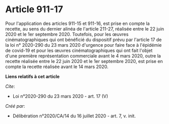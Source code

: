 # Article 911-17

Pour l'application des articles 911-15 et 911-16, est prise en compte la recette, au sens du dernier alinéa de l'article
211-27, réalisée entre le 22 juin 2020 et le 1er septembre 2020. Toutefois, pour les œuvres cinématographiques qui ont
bénéficié du dispositif prévu par l'article 17 de la loi n° 2020-290 du 23 mars 2020 d'urgence pour faire face à l'épidémie
de covid-19 et pour les œuvres cinématographiques qui ont fait l'objet d'une première représentation commerciale avant le 4
mars 2020, outre la recette réalisée entre le 22 juin 2020 et le 1er septembre 2020, est prise en compte la recette réalisée
avant le 14 mars 2020.

**Liens relatifs à cet article**

_Cite_:

  - Loi n°2020-290 du 23 mars 2020 - art. 17 (V)

_Créé par_:

  - Délibération n°2020/CA/14 du 16 juillet 2020 - art. 7, v. init.
